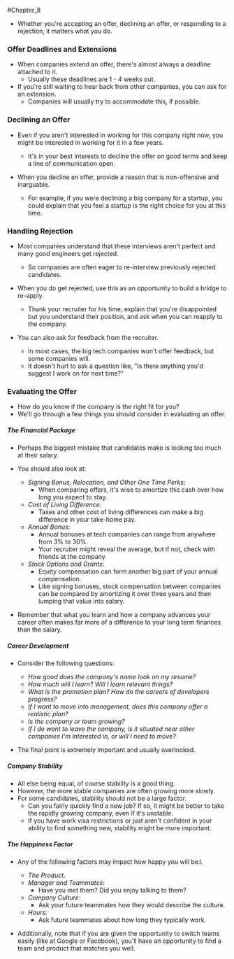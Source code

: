#Chapter_8 
- Whether you're accepting an offer, declining an offer, or responding to a rejection, it matters what you do.

### Offer Deadlines and Extensions
- When companies extend an offer, there's almost always a deadline attached to it.
	- Usually these deadlines are 1 - 4 weeks out.
- If you're still waiting to hear back from other companies, you can ask for an extension.
	- Companies will usually try to accommodate this, if possible.

### Declining an Offer
- Even if you aren't interested in working for this company right now, you might be interested in working for it in a few years.
	- It's in your best interests to decline the offer on good terms and keep a line of communication open.

- When you decline an offer, provide a reason that is non-offensive and inarguable.
	- For example, if you were declining a big company for a startup, you could explain that you feel a startup is the right choice for you at this time.

### Handling Rejection
- Most companies understand that these interviews aren't perfect and many good engineers get rejected.
	- So companies are often eager to re-interview previously rejected candidates.

- When you do get rejected, use this as an opportunity to build a bridge to re-apply.
	- Thank your recruiter for his time, explain that you're disappointed but you understand their position, and ask when you can reapply to the company.
- You can also ask for feedback from the recruiter.
	- In most cases, the big tech companies won't offer feedback, but some companies will.
	- It doesn't hurt to ask a question like, "Is there anything you'd suggest I work on for next time?"

### Evaluating the Offer
- How do you know if the company is the right fit for you?
- We'll go through a few things you should consider in evaluating an offer.
##### The Financial Package
- Perhaps the biggest mistake that candidates make is looking too much at their salary.
- You should also look at:
	- *Signing Bonus, Relocation, and Other One Time Perks*:
		- When comparing offers, it's wise to amortize this cash over how long you expect to stay.
	- *Cost of Living Difference*:
		- Taxes and other cost of living differences can make a big difference in your take-home pay.
	- *Annual Bonus*:
		- Annual bonuses at tech companies can range from anywhere from 3% to 30%.
		- Your recruiter might reveal the average, but if not, check with friends at the company.
	- *Stock Options and Grants*:
		- Equity compensation can form another big part of your annual compensation.
		- Like signing bonuses, stock compensation between companies can be compared by amortizing it over three years and then lumping that value into salary.

- Remember that what you learn and how a company advances your career often makes far more of a difference to your long term finances than the salary.

##### Career Development
- Consider the following questions:
	- *How good does the company's name look on my resume?*
	- *How much will I learn? Will I learn relevant things?*
	- *What is the promotion plan? How do the careers of developers progress?*
	- *If I want to move into management, does this company offer a realistic plan?*
	- *Is the company or team growing?*
	- *If I do want to leave the company, is it situated near other companies I'm interested in, or will I need to move?*

- The final point is extremely important and usually overlooked.

##### Company Stability
- All else being equal, of course stability is a good thing.
- However, the more stable companies are often growing more slowly.
- For some candidates, stability should not be a large factor.
	- Can you fairly quickly find a new job? If so, it might be better to take the rapidly growing company, even if it's unstable.
	- If you have work visa restrictions or just aren't confident in your ability to find something new, stability might be more important.

##### The Happiness Factor
- Any of the following factors may impact how happy you will be:\
	- *The Product*.
	- *Manager and Teammates*:
		- Have you met them? Did you enjoy talking to them?
	- *Company Culture*:
		- Ask your future teammates how they would describe the culture.
	- *Hours*:
		- Ask future teammates about how long they typically work.

- Additionally, note that if you are given the opportunity to switch teams easily (like at Google or Facebook), you'll have an opportunity to find a team and product that matches you well.